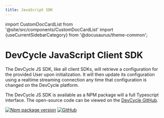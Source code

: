 ```yaml
---
title: JavaScript SDK
---
```


import CustomDocCardList from '@site/src/components/CustomDocCardList' import {useCurrentSidebarCategory} from
'@docusaurus/theme-common';

# DevCycle JavaScript Client SDK

The DevCycle JS SDK, like all client SDKs, will retrieve a configuration for the provided User upon initialization. It
will then update its configuration using a realtime streaming connection any time that configuration is changed on the
DevCycle platform.

<CustomDocCardList items={useCurrentSidebarCategory().items} columnWidth={4} />

The DevCycle JS SDK is available as a NPM package will a full Typescript interface. The open-source code can be viewed
on the [DevCycle GitHub](https://github.com/DevCycleHQ/js-sdks/tree/main/sdk/js).

[![Npm package version](https://badgen.net/npm/v/@devcycle/js-client-sdk)](https://www.npmjs.com/package/@devcycle/js-client-sdk)
[![GitHub](https://img.shields.io/github/stars/devcyclehq/js-sdks.svg?style=social&label=Star&maxAge=2592000)](https://github.com/devcyclehq/js-sdks)
